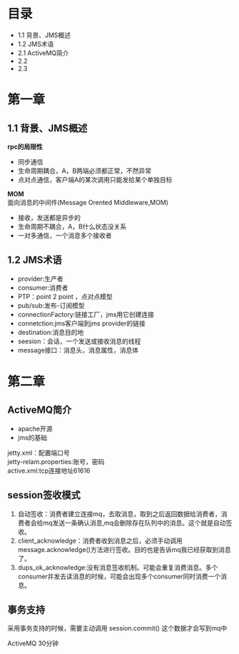 # 目录 #
- 1.1 背景、JMS概述    
- 1.2 JMS术语  
- 2.1 ActiveMQ简介
- 2.2
- 2.3



# 第一章 #
## 1.1 背景、JMS概述 ##

**rpc的局限性**  

- 同步通信
- 生命周期耦合，A，B两端必须都正常，不然异常
- 点对点通信，客户端A的某次调用只能发给某个单独目标

**MOM**  
面向消息的中间件(Message Orented Middleware,MOM)   
 
- 接收，发送都是异步的  
- 生命周期不耦合，A，B什么状态没关系  
- 一对多通信，一个消息多个接收者  



## 1.2 JMS术语 ##
- provider:生产者  
- consumer:消费者  
- PTP：point 2 point ，点对点模型  
- pub/sub:发布-订阅模型  
- connectionFactory:链接工厂，jms用它创建连接  
- connetction:jms客户端到jms provider的链接  
- destination:消息目的地  
- seesion：会话，一个发送或接收消息的线程
- message接口：消息头，消息属性，消息体  


# 第二章 #
## ActiveMQ简介 ##
- apache开源
- jms的基础

jetty.xml：配置端口号  
jetty-relam.properties:账号，密码  
active.xml:tcp连接地址61616  


## session签收模式 ##
1. 自动签收：消费者建立连接mq，去取消息，取到之后返回数据给消费者，消费者会给mq发送一条确认消息,mq会删除存在队列中的消息。这个就是自动签收。
2. client_acknowledge：消费者收到消息之后，必须手动调用message.acknowledge()方法进行签收。目的也是告诉mq我已经获取到消息了。
3. dups\_ok_acknowledge:没有消息签收机制。可能会重复消费消息。多个consumer并发去读消息的时候，可能会出现多个consumer同时消费一个消息。


## 事务支持 ##
采用事务支持的时候，需要主动调用
session.commit()
这个数据才会写到mq中  


ActiveMQ 30分钟